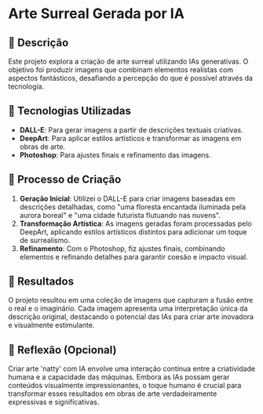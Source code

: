 # Arte Surreal Gerada por IA

## 📒 Descrição
Este projeto explora a criação de arte surreal utilizando IAs generativas. O objetivo foi produzir imagens que combinam elementos realistas com aspectos fantásticos, desafiando a percepção do que é possível através da tecnologia.

## 🤖 Tecnologias Utilizadas
- **DALL-E**: Para gerar imagens a partir de descrições textuais criativas.
- **DeepArt**: Para aplicar estilos artísticos e transformar as imagens em obras de arte.
- **Photoshop**: Para ajustes finais e refinamento das imagens.

## 🧐 Processo de Criação
1. **Geração Inicial**: Utilizei o DALL-E para criar imagens baseadas em descrições detalhadas, como "uma floresta encantada iluminada pela aurora boreal" e "uma cidade futurista flutuando nas nuvens".
2. **Transformação Artística**: As imagens geradas foram processadas pelo DeepArt, aplicando estilos artísticos distintos para adicionar um toque de surrealismo.
3. **Refinamento**: Com o Photoshop, fiz ajustes finais, combinando elementos e refinando detalhes para garantir coesão e impacto visual.

## 🚀 Resultados
O projeto resultou em uma coleção de imagens que capturam a fusão entre o real e o imaginário. Cada imagem apresenta uma interpretação única da descrição original, destacando o potencial das IAs para criar arte inovadora e visualmente estimulante.

## 💭 Reflexão (Opcional)
Criar arte 'natty' com IA envolve uma interação contínua entre a criatividade humana e a capacidade das máquinas. Embora as IAs possam gerar conteúdos visualmente impressionantes, o toque humano é crucial para transformar esses resultados em obras de arte verdadeiramente expressivas e significativas.

